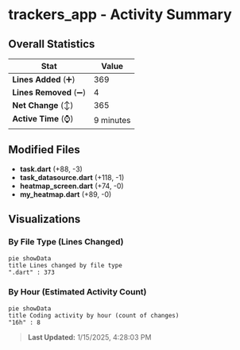 # trackers_app - Activity Summary 

## Overall Statistics

| Stat                   | Value                                                             |
| ---------------------- | ----------------------------------------------------------------- |
| **Lines Added** (➕)   | 369                                          |
| **Lines Removed** (➖) | 4                                        |
| **Net Change** (↕)    | 365                |
| **Active Time** (⌚)   | 9 minutes |


## Modified Files
- **task.dart** (+88, -3)
- **task_datasource.dart** (+118, -1)
- **heatmap_screen.dart** (+74, -0)
- **my_heatmap.dart** (+89, -0)

## Visualizations

### By File Type (Lines Changed)

```mermaid
pie showData
title Lines changed by file type
".dart" : 373
```

### By Hour (Estimated Activity Count)

```mermaid
pie showData
title Coding activity by hour (count of changes)
"16h" : 8
```


> **Last Updated:** 1/15/2025, 4:28:03 PM